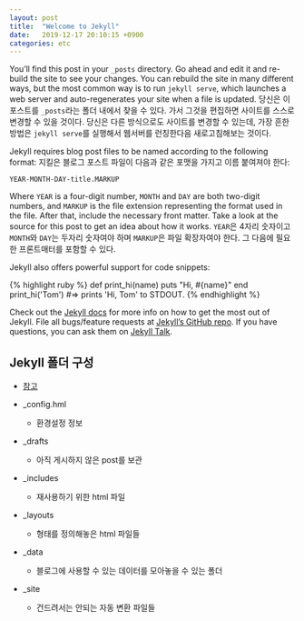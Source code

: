 ```yaml
---
layout: post
title:  "Welcome to Jekyll"
date:   2019-12-17 20:10:15 +0900
categories: etc
---
```

You’ll find this post in your `_posts` directory. Go ahead and edit it and re-build the site to see your changes. You can rebuild the site in many different ways, but the most common way is to run `jekyll serve`, which launches a web server and auto-regenerates your site when a file is updated. 당신은 이 포스트를 `_posts`라는 폴더 내에서 찾을 수 있다. 가서 그것을 편집하면 사이트를 스스로 변경할 수 있을 것이다. 당신은 다른 방식으로도 사이트를 변경할 수 있는데, 가장 흔한 방법은 `jekyll serve`를 실행해서 웹서버를 런칭한다음 새로고침해보는 것이다. 

Jekyll requires blog post files to be named according to the following format: 지킬은 블로그 포스트 파일이 다음과 같은 포맷을 가지고 이름 붙여져야 한다:

`YEAR-MONTH-DAY-title.MARKUP`

Where `YEAR` is a four-digit number, `MONTH` and `DAY` are both two-digit numbers, and `MARKUP` is the file extension representing the format used in the file. After that, include the necessary front matter. Take a look at the source for this post to get an idea about how it works. `YEAR`은 4자리 숫자이고 `MONTH`와 `DAY`는 두자리 숫자여야 하며 `MARKUP`은 파일 확장자여야 한다. 그 다음에 필요한 프론트매터를 포함할 수 있다. 

Jekyll also offers powerful support for code snippets:

{% highlight ruby %}
def print_hi(name)
  puts "Hi, #{name}"
end
print_hi('Tom')
#=> prints 'Hi, Tom' to STDOUT.
{% endhighlight %}

Check out the [Jekyll docs][jekyll-docs] for more info on how to get the most out of Jekyll. File all bugs/feature requests at [Jekyll’s GitHub repo][jekyll-gh]. If you have questions, you can ask them on [Jekyll Talk][jekyll-talk].

[jekyll-docs]: https://jekyllrb.com/docs/home
[jekyll-gh]:   https://github.com/jekyll/jekyll
[jekyll-talk]: https://talk.jekyllrb.com/



## Jekyll 폴더 구성

- <a href="http://jihyeleee.com/blog/third-designer-can-make-jekyll-blog/"> 참고 </a>


- _config.hml
  - 환경설정 정보


- _drafts
  - 아직 게시하지 않은 post를 보관


- _includes
  - 재사용하기 위한 html 파일


- _layouts
  - 형태를 정의해놓은 html 파일들


- _data
  - 블로그에 사용할 수 있는 데이터를 모아놓을 수 있는 폴더


- _site
  - 건드려서는 안되는 자동 변환 파일들


